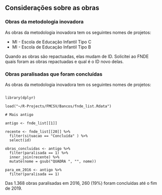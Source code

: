 ## Considerações sobre as obras

### Obras da metodologia inovadora
As obras da metodologia inovadora tem os seguintes nomes de projetos:

* MI - Escola de Educação Infantil Tipo C
* MI - Escola de Educação Infantil Tipo B

Quando as obras são repactuadas, elas mudam de ID. Solicitei ao FNDE quais foram as obras repactuadas e qual é o ID novo delas.

### Obras paralisadas que foram concluídas
As obras da metodologia inovadora tem os seguintes nomes de projetos:


```{r, warning=FALSE}

library(dplyr)

load("~/R-Projects/FMCSV/Bancos/fnde_list.Rdata")

# Mais antigo

antigo <- fnde_list[[1]]

recente <- fnde_list[[20]] %>%
  filter(situacao == "Concluída" ) %>%
  select(id)

obras_concluidas <- antigo %>%
  filter(paralisada == 1) %>%
  inner_join(recente) %>%
  mutate(nome = gsub("QUADRA ", "", nome)) 

para_em_2016 <- antigo %>%
  filter(paralisada == 1) 

```


Das 1.368 obras paralisadas em 2016, 260 (19%) foram concluídas até o fim de 2019.
